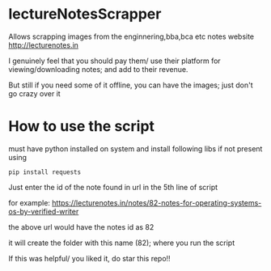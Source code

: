 # lectureNotesScrapper

Allows scrapping images from the enginnering,bba,bca etc notes website  http://lecturenotes.in

I genuinely feel that you should pay them/ use their platform for viewing/downloading notes; and add to their revenue.

But still if you need some of it offline, you can have the images; just don't go crazy over it

# How to use the script

must have python installed on system
and install following libs if not present using 

  `pip install requests`

Just enter the id of the note found in url in the 5th line of script

for example: https://lecturenotes.in/notes/82-notes-for-operating-systems-os-by-verified-writer

the above url would have the notes id as 82

it will create the folder with this name (82); where you run the script

If this was helpful/ you liked it, do star this repo!!
